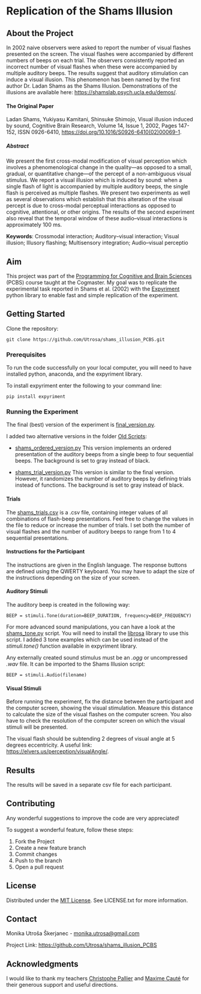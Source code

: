 # Replication of the Shams Illusion

## About the Project
In 2002 naive observers were asked to report the number of visual flashes presented on the screen. The visual flashes were accompanied by different numbers of beeps on each trial. The observers consistently reported an incorrect number of visual flashes when these were accompanied by multiple auditory beeps. The results suggest that auditory stimulation can induce a visual illusion. This phenomenon has been named by the first author Dr. Ladan Shams as the Shams Illusion. Demonstrations of the illusions are available here: https://shamslab.psych.ucla.edu/demos/.

#### The Original Paper
Ladan Shams, Yukiyasu Kamitani, Shinsuke Shimojo, Visual illusion induced by sound, Cognitive Brain Research, Volume 14, Issue 1, 2002, Pages 147-152, ISSN 0926-6410, https://doi.org/10.1016/S0926-6410(02)00069-1.

##### Abstract
We present the first cross-modal modification of visual perception which involves a phenomenological change in the quality—as opposed to a small, gradual, or quantitative change—of the percept of a non-ambiguous visual stimulus. We report a visual illusion which is induced by sound: when a single flash of light is accompanied by multiple auditory beeps, the single flash is perceived as multiple flashes. We present two experiments as well as several observations which establish that this alteration of the visual percept is due to cross-modal perceptual interactions as opposed to cognitive, attentional, or other origins. The results of the second experiment also reveal that the temporal window of these audio–visual interactions is approximately 100 ms.

**Keywords**: Crossmodal interaction; Auditory–visual interaction; Visual illusion; Illusory flashing; Multisensory integration; Audio–visual perceptio

## Aim
This project was part of the [Programming for Cognitive and Brain Sciences](https://pcbs.readthedocs.io/en/latest/) (PCBS) course taught at the Cogmaster. My goal was to replicate the experimental task reported in Shams et al. (2002) with the [Expyriment](https://expyriment.org/) python library to enable fast and simple replication of the experiment.

## Getting Started
Clone the repository:

  ```
  git clone https://github.com/Utrosa/shams_illusion_PCBS.git
  ```
  
### Prerequisites
To run the code successfully on your local computer, you will need to have installed python, anaconda, and the expyriment library.

To install expyriment enter the following to your command line:

  ```
  pip install expyriment
  ```
  
### Running the Experiment
The final (best) version of the experiment is [final_version.py](https://github.com/Utrosa/shams_illusion_PCBS/blob/master/final_version.py).

I added two alternative versions in the folder [Old Scripts](https://github.com/Utrosa/shams_illusion_PCBS/blob/master/Old%20Scripts):

+ [shams_ordered_version.py](https://github.com/Utrosa/shams_illusion_PCBS/blob/master/Old%20Scripts/shams_ordered_version.py)
This version implements an ordered presentation of the auditory beeps from a single beep to four sequential beeps. The background is set to gray instead of black.

+ [shams_trial_version.py](https://github.com/Utrosa/shams_illusion_PCBS/blob/master/Old%20Scripts/shams_trial_version.py)
This version is similar to the final version. However, it randomizes the number of auditory beeps by defining trials instead of functions. The background is set to gray instead of black.

#### Trials
The [shams_trials.csv](https://github.com/Utrosa/shams_illusion_PCBS/blob/master/shams_trials.csv) is a .csv file, containing integer values of all combinations of flash-beep presentations. Feel free to change the values in the file to reduce or increase the number of trials. I set both the number of visual flashes and the number of auditory beeps to range from 1 to 4 sequential presentations. 

#### Instructions for the Participant
The instructions are given in the English language. The response buttons are defined using the QWERTY keyboard. You may have to adapt the size of the instructions depending on the size of your screen.

#### Auditory Stimuli
The auditory beep is created in the following way:

  ```
  BEEP = stimuli.Tone(duration=BEEP_DURATION, frequency=BEEP_FREQUENCY)
  ```
 
For more advanced sound manipulations, you can have a look at the [shams_tone.py](https://github.com/Utrosa/shams_illusion_PCBS/blob/master/Tone%20Scripts/shams_tone.py) script. You will need to install the [librosa](https://librosa.org/) library to use this script. I added 3 tone examples which can be used instead of the *stimuli.tone()* function available in expyriment library.

Any externally created sound stimulus must be an *.ogg* or uncompressed *.wav* file. It can be imported to the Shams Illusion script:

  ```
  BEEP = stimuli.Audio(filename)
  ```

#### Visual Stimuli
Before running the experiment, fix the distance between the participant and the computer screen, showing the visual stimulation. Measure this distance to calculate the size of the visual flashes on the computer screen. You also have to check the resolution of the computer screen on which the visual stimuli will be presented. 

The visual flash should be subtending 2 degrees of visual angle at 5 degrees eccentricity. A useful link: https://elvers.us/perception/visualAngle/.

## Results
The results will be saved in a separate csv file for each participant.

## Contributing
Any wonderful suggestions to improve the code are very appreciated!

To suggest a wonderful feature, follow these steps:

1. Fork the Project
2. Create a new feature branch
3. Commit changes
4. Push to the branch
5. Open a pull request

## License
Distributed under the [MIT License](https://choosealicense.com/licenses/mit/). See LICENSE.txt for more information.

## Contact
Monika Utroša Škerjanec - monika.utrosa@gmail.com

Project Link: https://github.com/Utrosa/shams_illusion_PCBS

## Acknowledgments
I would like to thank my teachers [Christophe Pallier](https://github.com/chrplr) and [Maxime Cauté](https://perso.eleves.ens-rennes.fr/people/maxime.caute/) for their generous support and useful directions.
